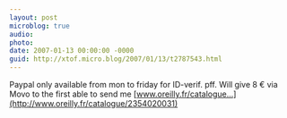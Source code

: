 ```yaml
---
layout: post
microblog: true
audio: 
photo: 
date: 2007-01-13 00:00:00 -0000
guid: http://xtof.micro.blog/2007/01/13/t2787543.html
---
```

Paypal only available from mon to friday for ID-verif. pff. Will give 8 € via Movo to the first able to send me [www.oreilly.fr/catalogue...](http://www.oreilly.fr/catalogue/2354020031)
